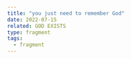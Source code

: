 ```yaml
---
title: "you just need to remember God"
date: 2022-07-15
related: GOD EXISTS
type: fragment
tags:
  - fragment
---
```

